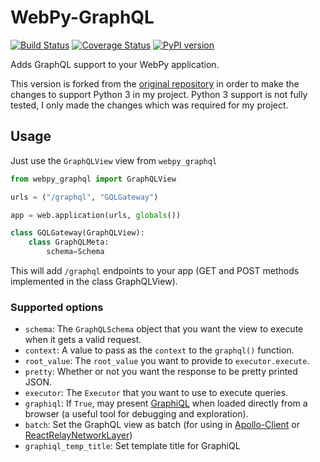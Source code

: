 # WebPy-GraphQL

[![Build Status](https://travis-ci.org/Igor-britecore/webpy-graphql.svg?branch=master)](https://travis-ci.org/Igor-britecore/webpy-graphql) [![Coverage Status](https://coveralls.io/repos/github/Igor-britecore/webpy-graphql/badge.svg?branch=master)](https://coveralls.io/github/Igor-britecore/webpy-graphql?branch=master) [![PyPI version](https://badge.fury.io/py/WebPy-GraphQL.svg)](https://badge.fury.io/py/WebPy-GraphQL)

Adds GraphQL support to your WebPy application.

This version is forked from the [original repository](https://github.com/ig-ksv/webpy-graphql) in order to make the changes to support Python 3 in my project. Python 3 support is not fully tested, I only made the changes which was required for my project.
## Usage

Just use the `GraphQLView` view from `webpy_graphql`

```python
from webpy_graphql import GraphQLView

urls = ("/graphql", "GQLGateway")

app = web.application(urls, globals())

class GQLGateway(GraphQLView):
    class GraphQLMeta:
        schema=Schema
```

This will add `/graphql`  endpoints to your app (GET and POST methods implemented in the class GraphQLView).

### Supported options
 * `schema`: The `GraphQLSchema` object that you want the view to execute when it gets a valid request.
 * `context`: A value to pass as the `context` to the `graphql()` function.
 * `root_value`: The `root_value` you want to provide to `executor.execute`.
 * `pretty`: Whether or not you want the response to be pretty printed JSON.
 * `executor`: The `Executor` that you want to use to execute queries.
 * `graphiql`: If `True`, may present [GraphiQL](https://github.com/graphql/graphiql) when loaded directly from a browser (a useful tool for debugging and exploration).
 * `batch`: Set the GraphQL view as batch (for using in [Apollo-Client](http://dev.apollodata.com/core/network.html#query-batching) or [ReactRelayNetworkLayer](https://github.com/nodkz/react-relay-network-layer))
 * `graphiql_temp_title`: Set template title for GraphiQL
